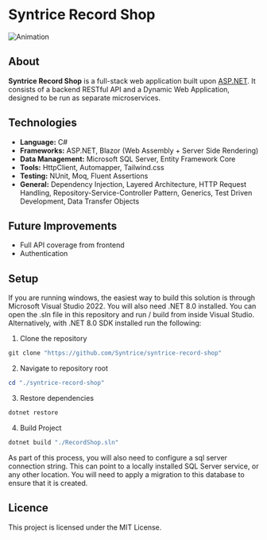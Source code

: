 # Syntrice Record Shop
![Animation](https://github.com/user-attachments/assets/16109bfc-107e-44a9-9e10-883b6d78a756)

## About

**Syntrice Record Shop** is a full-stack web application built upon [ASP.NET](https://dotnet.microsoft.com/en-us/apps/aspnet). 
It consists of a backend RESTful API and a Dynamic Web Application, designed to be run as separate microservices. 

## Technologies

- **Language:** C#
- **Frameworks:** ASP.NET, Blazor (Web Assembly + Server Side Rendering)
- **Data Management:** Microsoft SQL Server, Entity Framework Core
- **Tools:** HttpClient, Automapper, Tailwind.css
- **Testing:** NUnit, Moq, Fluent Assertions
- **General:** Dependency Injection, Layered Architecture, HTTP Request Handling,
  Repository-Service-Controller Pattern, Generics, Test Driven Development, Data Transfer Objects

## Future Improvements

- Full API coverage from frontend
- Authentication

## Setup

If you are running windows, the easiest way to build this solution is through Microsoft Visual Studio 2022. You will also need .NET 8.0 installed. You can open the .sln file in this repository and run / build from inside Visual Studio. Alternatively, with .NET 8.0 SDK installed run the following:

1. Clone the repository

```powershell
git clone "https://github.com/Syntrice/syntrice-record-shop"
```

2. Navigate to repository root

```powershell
cd "./syntrice-record-shop"
```

3. Restore dependencies

```powershell
dotnet restore
```

4. Build Project

```powershell
dotnet build "./RecordShop.sln"
```

As part of this process, you will also need to configure a sql server connection string.
This can point to a locally installed SQL Server service, or any other location.
You will need to apply a migration to this database to ensure that it is created.

## Licence

This project is licensed under the MIT License.
